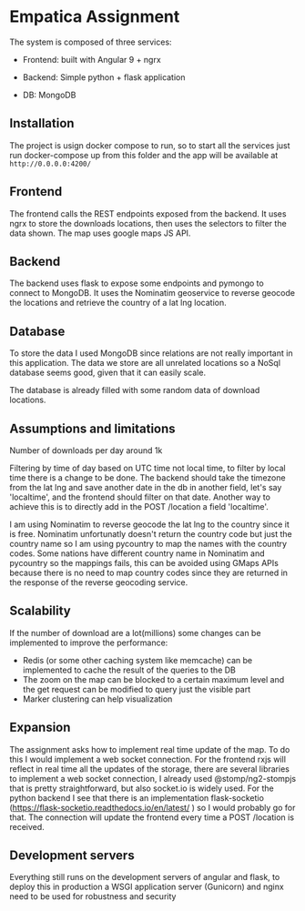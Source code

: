 # Empatica Assignment

The system is composed of three services: 
- Frontend: built with Angular 9 + ngrx

- Backend: Simple python + flask application

- DB: MongoDB

## Installation

The project is usign docker compose to run, so to start all the services just run docker-compose up from this folder and the app will be available at `http://0.0.0.0:4200/`

## Frontend

The frontend calls the REST endpoints exposed from the backend. 
It uses ngrx to store the downloads locations, then uses the selectors to filter the data shown. 
The map uses google maps JS API.

## Backend

The backend uses flask to expose some endpoints and pymongo to connect to 
MongoDB. It uses the Nominatim geoservice to reverse geocode the locations
and retrieve the country of a lat lng location.

## Database

To store the data I used MongoDB since relations are not really important
in this application. The data we store are all unrelated locations so a NoSql database
seems good, given that it can easily scale.

The database is already filled with some random data of download locations.

## Assumptions and limitations

Number of downloads per day around 1k

Filtering by time of day based on UTC time not local time, to filter by local time there is a change to be done. The backend should take the timezone from the lat lng and save another date in the db in another field, let's say 'localtime', and the frontend should filter on that date. Another way to achieve this is to directly add in the POST /location a field 'localtime'.

I am using Nominatim to reverse geocode the lat lng to the country since it is free. Nominatim unfortunatly doesn't return the country code but just the country name so I am using pycountry to map the names with the country codes. Some nations have different country name in Nominatim and pycountry so the mappings fails, this can be avoided using GMaps APIs because there is no need to map country codes since they are returned in the response of the reverse geocoding service.

## Scalability

If the number of download are a lot(millions) some changes can be implemented
 to improve the performance:
- Redis (or some other caching system like memcache) can be
implemented to cache the result of the queries to the DB
- The zoom on the map can be blocked to a certain maximum level and the
get request can be modified to query just the visible part 
- Marker clustering can help visualization

## Expansion

The assignment asks how to implement real time update of the map. 
To do this I would implement a web socket connection. 
For the frontend rxjs will reflect in real time all the updates 
of the storage, there are several libraries to implement 
a web socket connection, I already used @stomp/ng2-stompjs 
that is pretty straightforward, but also socket.io is widely used. 
For the python backend I see that there is an implementation 
flask-socketio (https://flask-socketio.readthedocs.io/en/latest/ ) 
so I would probably go for that.
The connection will update the frontend every time a POST /location 
is received.

## Development servers

Everything still runs on the development servers of
angular and flask, to deploy this in production a WSGI application server (Gunicorn)
and nginx need to be used for robustness and security 
